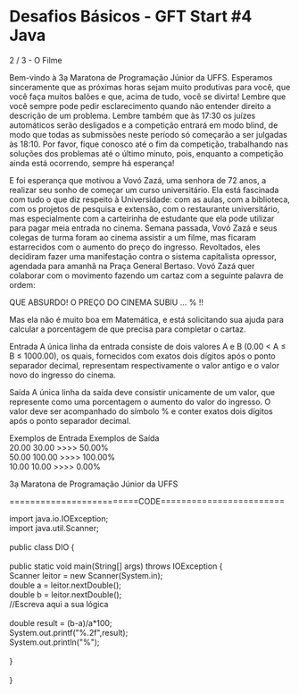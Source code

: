 # Desafios Básicos - GFT Start #4 Java
2 / 3 - O Filme
<p>
Bem-vindo à 3ạ Maratona de Programação Júnior da UFFS. Esperamos sinceramente que as próximas horas sejam muito produtivas para você, que você faça muitos balões e que, acima de tudo, você se divirta! Lembre que você sempre pode pedir esclarecimento quando não entender direito a descrição de um problema. Lembre também que às 17:30 os juízes automáticos serão desligados e a competição entrará em modo blind, de modo que todas as submissões neste período só começarão a ser julgadas às 18:10. Por favor, fique conosco até o fim da competição, trabalhando nas soluções dos problemas até o último minuto, pois, enquanto a competição ainda está ocorrendo, sempre há esperança!

E foi esperança que motivou a Vovó Zazá, uma senhora de 72 anos, a realizar seu sonho de começar um curso universitário. Ela está fascinada com tudo o que diz respeito à Universidade: com as aulas, com a biblioteca, com os projetos de pesquisa e extensão, com o restaurante universitário, mas especialmente com a carteirinha de estudante que ela pode utilizar para pagar meia entrada no cinema. Semana passada, Vovó Zazá e seus colegas de turma foram ao cinema assistir a um filme, mas ficaram estarrecidos com o aumento do preço do ingresso. Revoltados, eles decidiram fazer uma manifestação contra o sistema capitalista opressor, agendada para amanhã na Praça General Bertaso. Vovó Zazá quer colaborar com o movimento fazendo um cartaz com a seguinte palavra de ordem:

QUE ABSURDO! O PREÇO DO CINEMA SUBIU … % !!

Mas ela não é muito boa em Matemática, e está solicitando sua ajuda para calcular a porcentagem de que precisa para completar o cartaz.

Entrada
A única linha da entrada consiste de dois valores A e B (0.00 < A ≤ B ≤ 1000.00), os quais, fornecidos com exatos dois dígitos após o ponto separador decimal, representam respectivamente o valor antigo e o valor novo do ingresso do cinema.

Saída
A única linha da saída deve consistir unicamente de um valor, que represente como uma porcentagem o aumento do valor do ingresso. O valor deve ser acompanhado do símbolo % e conter exatos dois dígitos após o ponto separador decimal.

</p> 
Exemplos de Entrada	Exemplos de Saída <br>
20.00 30.00     >>>> 50.00%<br>
50.00 100.00    >>>> 100.00%<br>
10.00 10.00     >>>> 0.00%<br>

3ạ Maratona de Programação Júnior da UFFS<br>

=========================CODE========================

import java.io.IOException;<br>
import java.util.Scanner;<br>
<br>
public class DIO {<br>
	<br>
    public static void main(String[] args) throws IOException {<br>
    	Scanner leitor = new Scanner(System.in);<br>
    	double a = leitor.nextDouble();<br>
    	double b = leitor.nextDouble();<br>
    	//Escreva aqui a sua lógica<br>		
    	double result  = (b-a)/a*100;<br>
    	System.out.printf("%.2f",result);<br>
    	System.out.println("%");<br>
      <br>
    }<br>
	<br>
}<br>